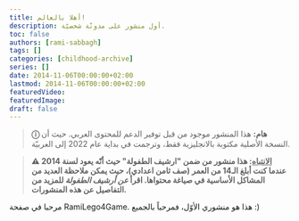 ```yaml
---
title: أهلا بالعالم!
description: أول منشور على مدونّة شخصيّة.
toc: false
authors: [rami-sabbagh]
tags: []
categories: [childhood-archive]
series: []
date: 2014-11-06T00:00:00+02:00
lastmod: 2014-11-06T00:00:00+02:00
featuredVideo:
featuredImage:
draft: false
---
```


> **ⓘ هام:** هذا المنشور موجود من قبل توفير الدعم للمحتوى العربي. حيث أن النسخة الأصلية مكتوبة بالانجليزية فقط، وترجمت في بداية عام 2022 إلى العربيّة.

> **⚠ <u>الانتباه</u>: هذا منشور من ضمن "ارشيف الطفولة" حيث أنّه يعود لسنة 2014 عندما كنت أبلغ الـ14 من العمر (صف ثامن اعدادي)، حيث يمكن ملاحظة العديد من المشاكل الأساسية في صياغة محتواها. اقرأ _عن أرشيف الطفولة_ للمزيد من التفاصيل عن هذه المنشورات.**

مرحبا في صفحة RamiLego4Game. هذا هو منشوري الأوّل، فمرحباً بالجميع :)
